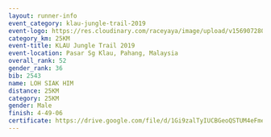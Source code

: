 ```yaml
---
layout: runner-info 
event_category: klau-jungle-trail-2019 
event-logo: https://res.cloudinary.com/raceyaya/image/upload/v1569072808/logo/klau-image_qwwxyw.png
category_km: 25KM 
event-title: KLAU Jungle Trail 2019 
event-location: Pasar Sg Klau, Pahang, Malaysia 
overall_rank: 52
gender_rank: 36
bib: 2543
name: LOH SIAK HIM
distance: 25KM
category: 25KM
gender: Male
finish: 4-49-06
certificate: https://drive.google.com/file/d/1Gi9zalTyIUCBGeoQSTUM4eFmeu4yfDFb/view?usp=sharing
---
```

